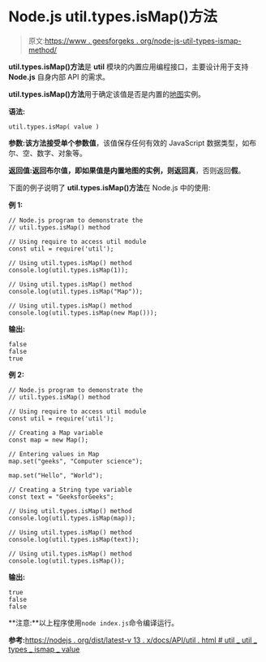 # Node.js util.types.isMap()方法

> 原文:[https://www . geesforgeks . org/node-js-util-types-ismap-method/](https://www.geeksforgeeks.org/node-js-util-types-ismap-method/)

**util.types.isMap()方法**是 **util** 模块的内置应用编程接口，主要设计用于支持 **Node.js** 自身内部 API 的需求。

**util.types.isMap()方法**用于确定该值是否是内置的[地图](https://www.geeksforgeeks.org/map-in-javascript/)实例。

**语法:**

```
util.types.isMap( value )
```

**参数:**该方法接受单个参数**值**，该值保存任何有效的 JavaScript 数据类型，如布尔、空、数字、对象等。

**返回值:**返回布尔值，即如果值是内置地图的实例，则返回**真**，否则返回**假**。

下面的例子说明了 **util.types.isMap()方法**在 Node.js 中的使用:

**例 1:**

```
// Node.js program to demonstrate the 
// util.types.isMap() method 

// Using require to access util module 
const util = require('util');

// Using util.types.isMap() method
console.log(util.types.isMap(1));

// Using util.types.isMap() method
console.log(util.types.isMap("Map"));

// Using util.types.isMap() method
console.log(util.types.isMap(new Map()));
```

**输出:**

```
false
false
true

```

**例 2:**

```
// Node.js program to demonstrate the 
// util.types.isMap() method 

// Using require to access util module 
const util = require('util');

// Creating a Map variable
const map = new Map();

// Entering values in Map
map.set("geeks", "Computer science");

map.set("Hello", "World");

// Creating a String type variable
const text = "GeeksforGeeks";

// Using util.types.isMap() method
console.log(util.types.isMap(map));

// Using util.types.isMap() method
console.log(util.types.isMap(text));

// Using util.types.isMap() method
console.log(util.types.isMap());
```

**输出:**

```
true
false
false

```

**注意:**以上程序使用`node index.js`命令编译运行。

**参考:**[https://nodejs . org/dist/latest-v 13 . x/docs/API/util . html # util _ util _ types _ ismap _ value](https://nodejs.org/dist/latest-v13.x/docs/api/util.html#util_util_types_ismap_value)
